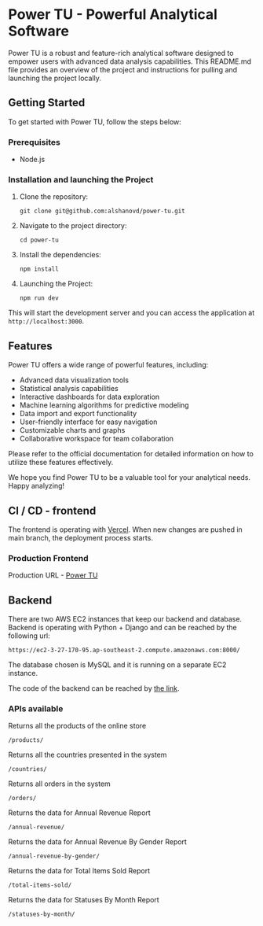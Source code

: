 # Power TU - Powerful Analytical Software

Power TU is a robust and feature-rich analytical software designed to empower users with advanced data analysis capabilities. This README.md file provides an overview of the project and instructions for pulling and launching the project locally.

## Getting Started

To get started with Power TU, follow the steps below:

### Prerequisites

- Node.js

### Installation and launching the Project

1. Clone the repository:

    ```shell
    git clone git@github.com:alshanovd/power-tu.git
    ```

2. Navigate to the project directory:

    ```shell
    cd power-tu
    ```

3. Install the dependencies:

    ```shell
    npm install
    ```

4. Launching the Project:

    ```shell
    npm run dev
    ```

This will start the development server and you can access the application at `http://localhost:3000`.

## Features

Power TU offers a wide range of powerful features, including:

- Advanced data visualization tools
- Statistical analysis capabilities
- Interactive dashboards for data exploration
- Machine learning algorithms for predictive modeling
- Data import and export functionality
- User-friendly interface for easy navigation
- Customizable charts and graphs
- Collaborative workspace for team collaboration

Please refer to the official documentation for detailed information on how to utilize these features effectively.

We hope you find Power TU to be a valuable tool for your analytical needs. Happy analyzing!

## CI / CD - frontend

The frontend is operating with [Vercel](https://vercel.com/). When new changes are pushed in main branch, the deployment process starts.

### Production Frontend
Production URL - [Power TU](https://power-tu.vercel.app/)

## Backend

There are two AWS EC2 instances that keep our backend and database.
Backend is operating with Python + Django and can be reached by the following url:

```
https://ec2-3-27-170-95.ap-southeast-2.compute.amazonaws.com:8000/
```
The database chosen is MySQL and it is running on a separate EC2 instance.

The code of the backend can be reached by [the link](https://github.com/alshanovd/power-tu-api).

### APIs available

Returns all the products of the online store
```
/products/
```

Returns all the countries presented in the system
```
/countries/
```

Returns all orders in the system
```
/orders/
```

Returns the data for Annual Revenue Report
```
/annual-revenue/
```

Returns the data for Annual Revenue By Gender Report
```
/annual-revenue-by-gender/
```

Returns the data for Total Items Sold Report
```
/total-items-sold/
```

Returns the data for Statuses By Month Report
```
/statuses-by-month/
```